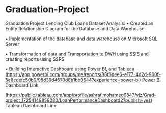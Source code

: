 # Graduation-Project
Graduation Project Lending Club Loans Dataset Analysis:
•	Created an Entity Relationship Diagram for the Database and Data Warehouse

•	Implementation of the database and data warehouse on Microsoft SQL Server

•	Transformation of data and Transportation to DWH using SSIS and creating reports using SSRS

•	Building Interactive Dashboard using Power BI, and Tableau 
(https://app.powerbi.com/groups/me/reports/88f6dee6-e177-4d2d-960f-5e8cdefc50b0/95d39d4670d6b1bb0544?experience=power-bi) Power BI Dashboard Link

(https://public.tableau.com/app/profile/ashraf.mohamed6847/viz/Grad-project_17254149858080/LoanPerformanceDashboard2?publish=yes) Tableau Dashboard Link
